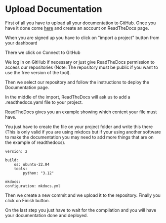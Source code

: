 # Upload Documentation 

First of all you have to upload all your documentation to GitHub.
Once you have it done come [here](https://about.readthedocs.com/?ref=readthedocs.com) and create an account on ReadTheDocs page.

When you are signed up you have to click on "import a project" button from your dashboard

There we click on Connect to GitHub 

We log in on GitHub if necessary or just give ReadTheDocs permission to access our repositories (Note: The repository must be public if you want to use the free version of the tool). 

Then we select our repository and follow the instructions to deploy the Documentation page.

In the middle of the import, ReadTheDocs will ask us to add a .readthedocs.yaml file to your project.

 ReadTheDocs gives you an example showing which content your file must have. 
 
 You just have to create the file on your project folder and write this there (This is only valid if you are using mkdocs but if your using another software to make the documentation you may need to add more things that are on the example of readthedocs).

    version: 2

    build:
        os: ubuntu-22.04
        tools:
            python: "3.12"

    mkdocs:
    configuration: mkdocs.yml

Then we create a new commit and we upload it to the repository. Finally you click on Finish button.

 On the last step you just have to wait for the compilation and you will have your documentation done and deployed.






